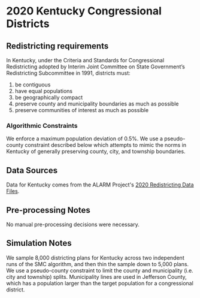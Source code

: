 # 2020 Kentucky Congressional Districts

## Redistricting requirements
In Kentucky, under the Criteria and Standards for Congressional Redistricting adopted by Interim Joint Committee on State Government’s Redistricting Subcommittee in 1991, districts must:

1. be contiguous
2. have equal populations
3. be geographically compact
4. preserve county and municipality boundaries as much as possible
5. preserve communities of interest as much as possible

### Algorithmic Constraints
We enforce a maximum population deviation of 0.5%. We use a pseudo-county constraint described below which attempts to mimic the norms in Kentucky of generally preserving county, city, and township boundaries.

## Data Sources
Data for Kentucky comes from the ALARM Project's [2020 Redistricting Data Files](https://alarm-redist.github.io/posts/2021-08-10-census-2020/).

## Pre-processing Notes
No manual pre-processing decisions were necessary.

## Simulation Notes
We sample 8,000 districting plans for Kentucky across two independent runs of the SMC algorithm, and then thin the sample down to 5,000 plans.
We use a pseudo-county constraint to limit the county and municipality (i.e. city and township) splits. Municipality lines are used in Jefferson County, which has a population larger than the target population for a congressional district.
